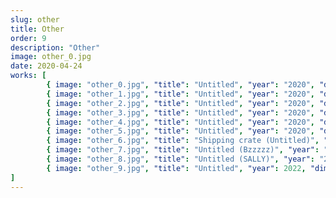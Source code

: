 ```yaml
---
slug: other
title: Other
order: 9
description: "Other"
image: other_0.jpg
date: 2020-04-24
works: [
		{ image: "other_0.jpg", "title": "Untitled", "year": "2020", "dimensions": "40x50", "materials": "oil stick on cotton canvas" },
		{ image: "other_1.jpg", "title": "Untitled", "year": "2020", "dimensions": "75x90", "materials": "marker pen on cotton pasted on canvas" },
		{ image: "other_2.jpg", "title": "Untitled", "year": "2020", "dimensions": "75x95", "materials": "oil on cotton canvas" },
		{ image: "other_3.jpg", "title": "Untitled", "year": "2020", "dimensions": "87x99", "materials": "marker pen on cotton with artist frame" },
		{ image: "other_4.jpg", "title": "Untitled", "year": "2020", "dimensions": "35x45", "materials": "oil on cotton" },
		{ image: "other_5.jpg", "title": "Untitled", "year": "2020", "dimensions": "150x75", "materials": "marker pen on cotton with artist frame" },
		{ image: "other_6.jpg", "title": "Shipping crate (Untitled)", "year": "2019", "dimensions": "162x145x46", "materials": "plywood, laths, screws, staples" },
		{ image: "other_7.jpg", "title": "Untitled (Bzzzzz)", "year": "2019", "dimensions": "35x45", "materials": "oil on cotton canvas" },
		{ image: "other_8.jpg", "title": "Untitled (SALLY)", "year": "2019", "dimensions": "variable dimensions", "materials": "oil and marker pen on cotton canvas" },
        { image: "other_9.jpg", "title": "Untitled", "year": 2022, "dimensions": "50x60", "materials": "Pencil on paper, blackmorph on jute canvas" }
]
---
```

